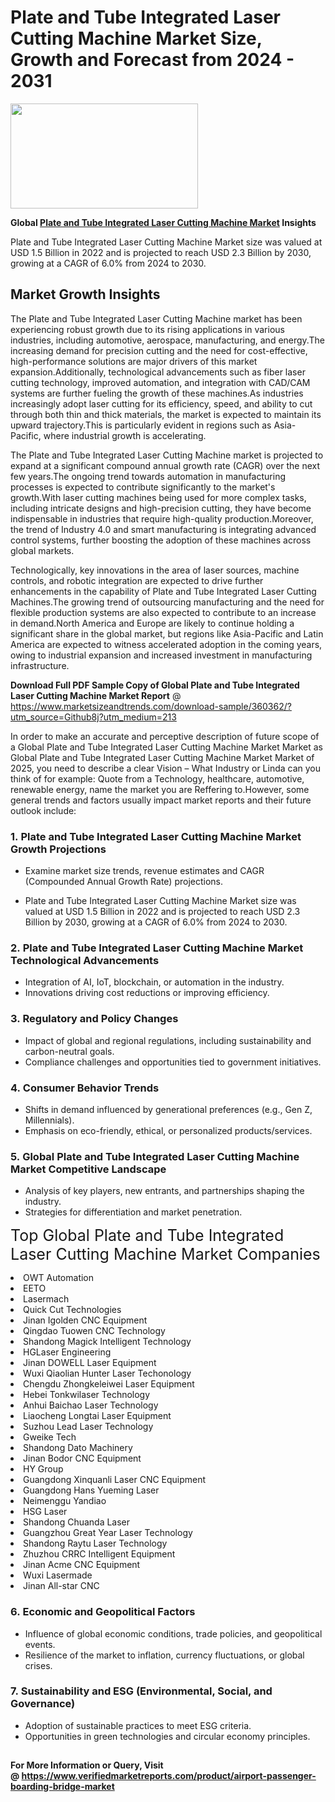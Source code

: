 <H1>Plate and Tube Integrated Laser Cutting Machine Market Size, Growth and Forecast from 2024 - 2031</H1><img class="aligncenter size-medium wp-image-584254" src="https://thirdeyenews.in/wp-content/uploads/2024/09/Global-Market-Research-300x168.jpeg" alt="" width="300" height="168" /><p><strong>Global&nbsp;<a href="https://www.marketsizeandtrends.com/download-sample/360362/?utm_source=Github8j?utm_medium=213">Plate and Tube Integrated Laser Cutting Machine Market</a> Insights</strong></p><p>Plate and Tube Integrated Laser Cutting Machine Market size was valued at USD 1.5 Billion in 2022 and is projected to reach USD 2.3 Billion by 2030, growing at a CAGR of 6.0% from 2024 to 2030.</p><p><h2>Market Growth Insights</h2> <p>The Plate and Tube Integrated Laser Cutting Machine market has been experiencing robust growth due to its rising applications in various industries, including automotive, aerospace, manufacturing, and energy.The increasing demand for precision cutting and the need for cost-effective, high-performance solutions are major drivers of this market expansion.Additionally, technological advancements such as fiber laser cutting technology, improved automation, and integration with CAD/CAM systems are further fueling the growth of these machines.As industries increasingly adopt laser cutting for its efficiency, speed, and ability to cut through both thin and thick materials, the market is expected to maintain its upward trajectory.This is particularly evident in regions such as Asia-Pacific, where industrial growth is accelerating.</p> <p>The Plate and Tube Integrated Laser Cutting Machine market is projected to expand at a significant compound annual growth rate (CAGR) over the next few years.The ongoing trend towards automation in manufacturing processes is expected to contribute significantly to the market's growth.With laser cutting machines being used for more complex tasks, including intricate designs and high-precision cutting, they have become indispensable in industries that require high-quality production.Moreover, the trend of Industry 4.0 and smart manufacturing is integrating advanced control systems, further boosting the adoption of these machines across global markets.</p> <p>Technologically, key innovations in the area of laser sources, machine controls, and robotic integration are expected to drive further enhancements in the capability of Plate and Tube Integrated Laser Cutting Machines.The growing trend of outsourcing manufacturing and the need for flexible production systems are also expected to contribute to an increase in demand.North America and Europe are likely to continue holding a significant share in the global market, but regions like Asia-Pacific and Latin America are expected to witness accelerated adoption in the coming years, owing to industrial expansion and increased investment in manufacturing infrastructure.</p> <p><span class=""><strong>Download Full PDF Sample Copy of Global Plate and Tube Integrated Laser Cutting Machine Market Report</strong> @ <a href="https://www.marketsizeandtrends.com/download-sample/360362/?utm_source=Github8j?utm_medium=213" target="_blank">https://www.marketsizeandtrends.com/download-sample/360362/?utm_source=Github8j?utm_medium=213</a></span></p><p>In order to make an accurate and perceptive description of future scope of a Global&nbsp;Plate and Tube Integrated Laser Cutting Machine Market Market as Global&nbsp;Plate and Tube Integrated Laser Cutting Machine Market Market of 2025, you need to describe a clear Vision &ndash; What Industry or Linda can you think of for example: Quote from a Technology, healthcare, automotive, renewable energy, name the market you are Reffering to.However, some general trends and factors usually impact market reports and their future outlook include:</p><h3>1.&nbsp;<strong>Plate and Tube Integrated Laser Cutting Machine Market Growth Projections</strong></h3><ul><li>Examine market size trends, revenue estimates and CAGR (Compounded Annual Growth Rate) projections.</li><li><p>Plate and Tube Integrated Laser Cutting Machine Market size was valued at USD 1.5 Billion in 2022 and is projected to reach USD 2.3 Billion by 2030, growing at a CAGR of 6.0% from 2024 to 2030.</p></li></ul><h3>2.&nbsp;<strong>Plate and Tube Integrated Laser Cutting Machine Market Technological Advancements</strong></h3><ul><li>Integration of AI, IoT, blockchain, or automation in the industry.</li><li>Innovations driving cost reductions or improving efficiency.</li></ul><h3>3.&nbsp;<strong>Regulatory and Policy Changes</strong></h3><ul><li>Impact of global and regional regulations, including sustainability and carbon-neutral goals.</li><li>Compliance challenges and opportunities tied to government initiatives.</li></ul><h3>4.&nbsp;<strong>Consumer Behavior Trends</strong></h3><ul><li>Shifts in demand influenced by generational preferences (e.g., Gen Z, Millennials).</li><li>Emphasis on eco-friendly, ethical, or personalized products/services.</li></ul><h3>5.&nbsp;<strong>Global Plate and Tube Integrated Laser Cutting Machine Market Competitive Landscape</strong></h3><ul><li>Analysis of key players, new entrants, and partnerships shaping the industry.</li><li>Strategies for differentiation and market penetration.</li></ul><p data-pm-slice="1 1 []"><span style="color: inherit; font-family: inherit; font-size: 25px;">Top Global Plate and Tube Integrated Laser Cutting Machine Market Companies</span></p><div class="" data-test-id=""><p><li>OWT Automation</li><li> EETO</li><li> Lasermach</li><li> Quick Cut Technologies</li><li> Jinan Igolden CNC Equipment</li><li> Qingdao Tuowen CNC Technology</li><li> Shandong Magick Intelligent Technology</li><li> HGLaser Engineering</li><li> Jinan DOWELL Laser Equipment</li><li> Wuxi Qiaolian Hunter Laser Techonology</li><li> Chengdu Zhongkeleiwei Laser Equipment</li><li> Hebei Tonkwilaser Technology</li><li> Anhui Baichao Laser Technology</li><li> Liaocheng Longtai Laser Equipment</li><li> Suzhou Lead Laser Technology</li><li> Gweike Tech</li><li> Shandong Dato Machinery</li><li> Jinan Bodor CNC Equipment</li><li> HY Group</li><li> Guangdong Xinquanli Laser CNC Equipment</li><li> Guangdong Hans Yueming Laser</li><li> Neimenggu Yandiao</li><li> HSG Laser</li><li> Shandong Chuanda Laser</li><li> Guangzhou Great Year Laser Technology</li><li> Shandong Raytu Laser Technology</li><li> Zhuzhou CRRC Intelligent Equipment</li><li> Jinan Acme CNC Equipment</li><li> Wuxi Lasermade</li><li> Jinan All-star CNC</li></p></div><h3>6.&nbsp;<strong>Economic and Geopolitical Factors</strong></h3><ul><li>Influence of global economic conditions, trade policies, and geopolitical events.</li><li>Resilience of the market to inflation, currency fluctuations, or global crises.</li></ul><h3>7.&nbsp;<strong>Sustainability and ESG (Environmental, Social, and Governance)</strong></h3><ul><li>Adoption of sustainable practices to meet ESG criteria.</li><li>Opportunities in green technologies and circular economy principles.</li></ul><h2><strong style="font-size: 14px;">For More Information or Query, Visit @&nbsp;</strong><a style="background-color: #ffffff; font-size: 14px;" href="https://www.marketsizeandtrends.com/report/plate-and-tube-integrated-laser-cutting-machine-market/" target="_blank">https://www.verifiedmarketreports.com/product/airport-passenger-boarding-bridge-market</a></h2>